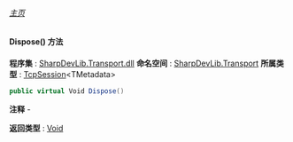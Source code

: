 ###### [主页](./Index.md "主页")
#### Dispose() 方法
**程序集** : [SharpDevLib.Transport.dll](./SharpDevLib.Transport.assembly.md "SharpDevLib.Transport.dll")
**命名空间** : [SharpDevLib.Transport](./SharpDevLib.Transport.namespace.md "SharpDevLib.Transport")
**所属类型** : [TcpSession](./SharpDevLib.Transport.TcpSession.1.md "TcpSession")\<TMetadata\>
``` csharp
public virtual Void Dispose()
```
**注释**
*-*

**返回类型** : [Void](https://learn.microsoft.com/en-us/dotnet/api/system.void "Void")

